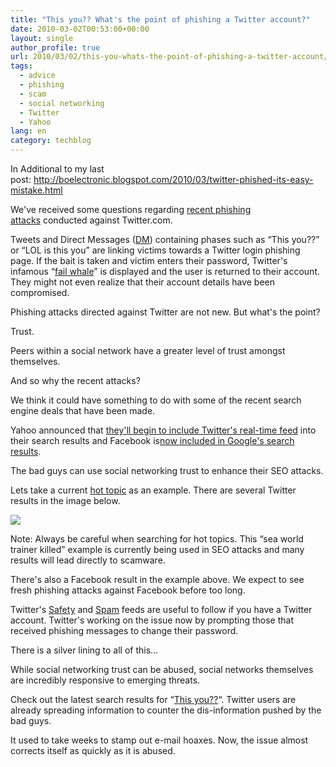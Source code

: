 ```yaml
---
title: "This you?? What's the point of phishing a Twitter account?"
date: 2010-03-02T00:53:00+00:00
layout: single
author_profile: true
url: 2010/03/02/this-you-whats-the-point-of-phishing-a-twitter-account/
tags:
  - advice
  - phishing
  - scam
  - social networking
  - Twitter
  - Yahoo
lang: en
category: techblog
---
```

In Additional to my last post: <http://boelectronic.blogspot.com/2010/03/twitter-phished-its-easy-mistake.html>

We've received some questions regarding <a href="http://twitter.com/safety/status/9594038576" target="_blank">recent phishing attacks</a> conducted against Twitter.com.

Tweets and Direct Messages (<a href="http://help.twitter.com/forums/10711-getting-started/entries/14606-what-is-a-direct-message-dm" target="_blank">DM</a>) containing phases such as &#8220;This you??&#8221; or &#8220;LOL is this you&#8221; are linking victims towards a Twitter login phishing page. If the bait is taken and victim enters their password, Twitter's infamous &#8220;<a href="http://failwhale.com/" target="_blank">fail whale</a>&#8221; is displayed and the user is returned to their account. They might not even realize that their account details have been compromised.

Phishing attacks directed against Twitter are not new. But what's the point?

Trust.

Peers within a social network have a greater level of trust amongst themselves.

And so why the recent attacks?

We think it could have something to do with some of the recent search engine deals that have been made.

Yahoo announced that <a href="http://ycorpblog.com/2010/02/23/yahootwitter/" target="_blank">they'll begin to include Twitter's real-time feed</a> into their search results and Facebook is<a href="http://www.allfacebook.com/2010/02/facebook-pages-now-part-of-googles-real-time-results/" target="_blank">now included in Google's search results</a>.

The bad guys can use social networking trust to enhance their SEO attacks.

Lets take a current <a href="http://www.google.com/trends" target="_blank">hot topic</a> as an example. There are several Twitter results in the image below.

<div>
  <a href="http://2.bp.blogspot.com/_vaUVXcmC3OI/S4xZyXW6YbI/AAAAAAAABEU/yfayq5XYhqE/s1600-h/lastest.google.results.seaworld.png" imageanchor="1"><img border="0" src="http://2.bp.blogspot.com/_vaUVXcmC3OI/S4xZyXW6YbI/AAAAAAAABEU/yfayq5XYhqE/s640/lastest.google.results.seaworld.png" /></a>
</div>

Note: Always be careful when searching for hot topics. This &#8220;sea world trainer killed&#8221; example is currently being used in SEO attacks and many results will lead directly to scamware.

There's also a Facebook result in the example above. We expect to see fresh phishing attacks against Facebook before too long.

Twitter's <a href="http://twitter.com/safety" target="_blank">Safety</a> and <a href="http://twitter.com/spam" target="_blank">Spam</a> feeds are useful to follow if you have a Twitter account. Twitter's working on the issue now by prompting those that received phishing messages to change their password.

There is a silver lining to all of this…

While social networking trust can be abused, social networks themselves are incredibly responsive to emerging threats.

Check out the latest search results for &#8220;<a href="http://www.google.com/search?hl=en&#038;tbo=1&#038;gl=us&#038;tbs=rltm%3A1&#038;q=%22This+you%3F%3F%22&#038;btnG=Search&#038;aq=f&#038;aqi=g-c3g1&#038;aql=&#038;oq=" target="_blank">This you??</a>&#8220;. Twitter users are already spreading information to counter the dis-information pushed by the bad guys.

It used to take weeks to stamp out e-mail hoaxes. Now, the issue almost corrects itself as quickly as it is abused.